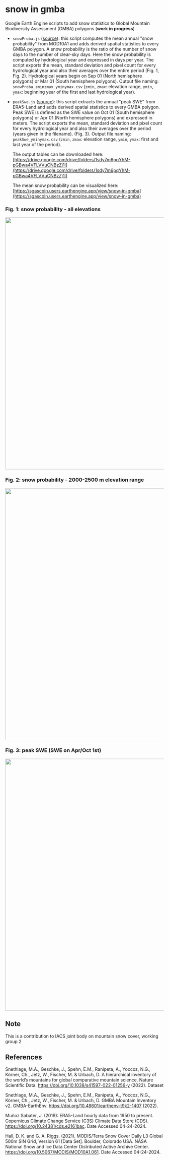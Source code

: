 # snow in gmba
Google Earth Engine scripts to add snow statistics to Global Mountain Biodiversity Assessment (GMBA) polygons (**work in progress**)

- `snowProba.js` ([source](snowProba.js)): this script computes the mean annual "snow probability" from MOD10A1 and adds derived spatial statistics to every GMBA polygon. A snow probability is the ratio of the number of snow days to the number of clear-sky days. Here the snow probability is computed by hydrological year and expressed in days per year. The script exports the mean, standard deviation and pixel count for every hydrological year and also their averages over the entire period (Fig. 1, Fig. 2). Hydrological years begin on Sep 01 (North hemisphere polygons) or Mar 01 (South hemisphere polygons). Output file naming: `snowProba_zminzmax_yminymax.csv` (`zmin`, `zmax`: elevation range, `ymin`, `ymax`: beginning year of the first and last hydrological year). 

- `peakSwe.js` ([source](peakSwe.js)): this script extracts the annual "peak SWE" from ERA5-Land and adds derived spatial statistics to every GMBA polygon. Peak SWE is defined as the SWE value on Oct 01 (South hemisphere polygons) or Apr 01 (North hemisphere polygons) and expressed in meters. The script exports the mean, standard deviation and pixel count for every hydrological year and also their averages over the period (years given in the filename). (Fig. 3). Output file naming: `peakSwe_yminymax.csv` (`zmin`, `zmax`: elevation range, `ymin`, `ymax`: first and last year of the period). 

  The output tables can be downloaded here: [https://drive.google.com/drive/folders/1sdy7m6pqYhM-pGBwa4VFLVVuCNBzZj1I](https://drive.google.com/drive/folders/1sdy7m6pqYhM-pGBwa4VFLVVuCNBzZj1I)
  
  The mean snow probability can be visualized here: [https://sgascoin.users.earthengine.app/view/snow-in-gmba](https://sgascoin.users.earthengine.app/view/snow-in-gmba)

### Fig. 1: snow probability - all elevations

<img src="https://github.com/sgascoin/snow-in-gmba/assets/29677722/eea5a9cb-4836-49ad-877d-bbe71190482b" width="800" />

### Fig. 2: snow probability - 2000-2500 m elevation range

<img src="https://github.com/sgascoin/snow-in-gmba/assets/29677722/e9bd919d-20e9-4aec-b019-160cdd1403ba" width="800" />

### Fig. 3: peak SWE (SWE on Apr/Oct 1st)

<img src="https://github.com/sgascoin/snow-in-gmba/assets/29677722/074788d4-6bcf-48c0-b712-feea8aeed8d2" width="800" />

## Note
This is a contribution to IACS joint body on mountain snow cover, working group 2 

## References 

Snethlage, M.A., Geschke, J., Spehn, E.M., Ranipeta, A., Yoccoz, N.G., Körner, Ch., Jetz, W., Fischer, M. & Urbach, D. A hierarchical inventory of the world’s mountains for global comparative mountain science. Nature Scientific Data. https://doi.org/10.1038/s41597-022-01256-y (2022).
Dataset

Snethlage, M.A., Geschke, J., Spehn, E.M., Ranipeta, A., Yoccoz, N.G., Körner, Ch., Jetz, W., Fischer, M. & Urbach, D. GMBA Mountain Inventory v2. GMBA-EarthEnv. https://doi.org/10.48601/earthenv-t9k2-1407 (2022).

Muñoz Sabater, J. (2019): ERA5-Land hourly data from 1950 to present. Copernicus Climate Change Service (C3S) Climate Data Store (CDS). https://doi.org/10.24381/cds.e2161bac. Date Accessed 04-24-2024. 

Hall, D. K. and G. A. Riggs. (2021). MODIS/Terra Snow Cover Daily L3 Global 500m SIN Grid, Version 61 [Data Set]. Boulder, Colorado USA. NASA National Snow and Ice Data Center Distributed Active Archive Center. https://doi.org/10.5067/MODIS/MOD10A1.061. Date Accessed 04-24-2024.
